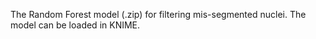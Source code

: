 The Random Forest model (.zip) for filtering mis-segmented nuclei. The model can be loaded in KNIME.
